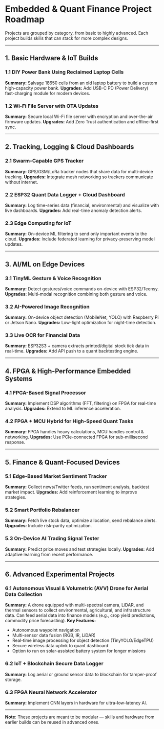# Embedded & Quant Finance Project Roadmap

Projects are grouped by category, from basic to highly advanced. Each project builds skills that can stack for more complex designs.

---

## 1. Basic Hardware & IoT Builds

### 1.1 DIY Power Bank Using Reclaimed Laptop Cells
**Summary:** Salvage 18650 cells from an old laptop battery to build a custom high-capacity power bank.
**Upgrades:** Add USB-C PD (Power Delivery) fast-charging module for modern devices.

### 1.2 Wi-Fi File Server with OTA Updates
**Summary:** Secure local Wi-Fi file server with encryption and over-the-air firmware updates.
**Upgrades:** Add Zero Trust authentication and offline-first sync.

---

## 2. Tracking, Logging & Cloud Dashboards

### 2.1 Swarm-Capable GPS Tracker
**Summary:** GPS/GSM/LoRa tracker nodes that share data for multi-device tracking.
**Upgrades:** Integrate mesh networking so trackers communicate without internet.

### 2.2 ESP32 Quant Data Logger + Cloud Dashboard
**Summary:** Log time-series data (financial, environmental) and visualize with live dashboards.
**Upgrades:** Add real-time anomaly detection alerts.

### 2.3 Edge Computing for IoT
**Summary:** On-device ML filtering to send only important events to the cloud.
**Upgrades:** Include federated learning for privacy-preserving model updates.

---

## 3. AI/ML on Edge Devices

### 3.1 TinyML Gesture & Voice Recognition
**Summary:** Detect gestures/voice commands on-device with ESP32/Teensy.
**Upgrades:** Multi-modal recognition combining both gesture and voice.

### 3.2 AI-Powered Image Recognition
**Summary:** On-device object detection (MobileNet, YOLO) with Raspberry Pi or Jetson Nano.
**Upgrades:** Low-light optimization for night-time detection.

### 3.3 Live OCR for Financial Data
**Summary:** ESP32S3 + camera extracts printed/digital stock tick data in real-time.
**Upgrades:** Add API push to a quant backtesting engine.

---

## 4. FPGA & High-Performance Embedded Systems

### 4.1 FPGA-Based Signal Processor
**Summary:** Implement DSP algorithms (FFT, filtering) on FPGA for real-time analysis.
**Upgrades:** Extend to ML inference acceleration.

### 4.2 FPGA + MCU Hybrid for High-Speed Quant Tasks
**Summary:** FPGA handles heavy calculations, MCU handles control & networking.
**Upgrades:** Use PCIe-connected FPGA for sub-millisecond response.

---

## 5. Finance & Quant-Focused Devices

### 5.1 Edge-Based Market Sentiment Tracker
**Summary:** Collect news/Twitter feeds, run sentiment analysis, backtest market impact.
**Upgrades:** Add reinforcement learning to improve strategies.

### 5.2 Smart Portfolio Rebalancer
**Summary:** Fetch live stock data, optimize allocation, send rebalance alerts.
**Upgrades:** Include risk-parity optimization.

### 5.3 On-Device AI Trading Signal Tester
**Summary:** Predict price moves and test strategies locally.
**Upgrades:** Add adaptive learning from recent performance.

---

## 6. Advanced Experimental Projects

### 6.1 **Autonomous Visual & Volumetric (AVV) Drone for Aerial Data Collection**
**Summary:** A drone equipped with multi-spectral camera, LiDAR, and thermal sensors to collect environmental, agricultural, and infrastructure data. Can feed aerial data into finance models (e.g., crop yield predictions, commodity price forecasting).
**Key Features:**
- Autonomous waypoint navigation
- Multi-sensor data fusion (RGB, IR, LiDAR)
- Real-time image processing for object detection (TinyYOLO/EdgeTPU)
- Secure wireless data uplink to quant dashboard
- Option to run on solar-assisted battery system for longer missions

### 6.2 IoT + Blockchain Secure Data Logger
**Summary:** Log aerial or ground sensor data to blockchain for tamper-proof storage.

### 6.3 FPGA Neural Network Accelerator
**Summary:** Implement CNN layers in hardware for ultra-low-latency AI.

---

**Note:** These projects are meant to be modular — skills and hardware from earlier builds can be reused in advanced ones.

